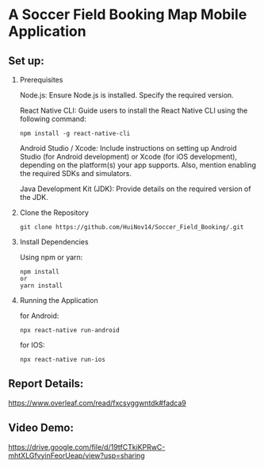 # A Soccer Field Booking Map Mobile Application

## Set up: 
1. Prerequisites

    Node.js: Ensure Node.js is installed. Specify the required version.
   
    React Native CLI: Guide users to install the React Native CLI using the following command:
   
       npm install -g react-native-cli
   
    Android Studio / Xcode: Include instructions on setting up Android Studio (for Android development) or Xcode (for iOS development), depending on the platform(s) your app supports. Also, mention enabling the required SDKs and simulators.
   
    Java Development Kit (JDK): Provide details on the required version of the JDK.
   
3. Clone the Repository

       git clone https://github.com/HuiNov14/Soccer_Field_Booking/.git

4. Install Dependencies

    Using npm or yarn:
   
       npm install
       or
       yarn install
   
5. Running the Application

   for Android:
   
       npx react-native run-android
   
   for IOS:
   
       npx react-native run-ios

## Report Details:
https://www.overleaf.com/read/fxcsyggwntdk#fadca9

## Video Demo: 
https://drive.google.com/file/d/19tfCTkiKPRwC-mhtXLGfvyinFeorUeap/view?usp=sharing
